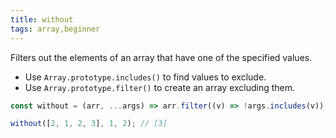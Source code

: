 ```yaml
---
title: without
tags: array,beginner
---
```


Filters out the elements of an array that have one of the specified values.

- Use `Array.prototype.includes()` to find values to exclude.
- Use `Array.prototype.filter()` to create an array excluding them.

```js
const without = (arr, ...args) => arr.filter((v) => !args.includes(v));
```

```js
without([2, 1, 2, 3], 1, 2); // [3]
```

